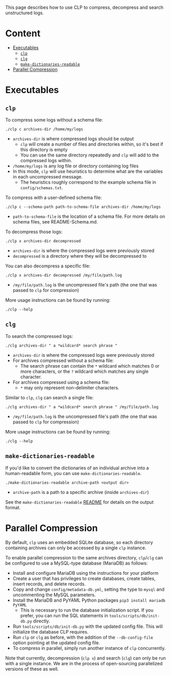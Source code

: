 This page describes how to use CLP to compress, decompress and search unstructured logs.

# Content

* [Executables](#executables)
    * [`clp`](#clp)
    * [`clg`](#clg)
    * [`make-dictionaries-readable`](#make-dictionaries-readable)
* [Parallel Compression](#parallel-compression)

# Executables

## `clp`

To compress some logs without a schema file:

```shell
./clp c archives-dir /home/my/logs
```

* `archives-dir` is where compressed logs should be output
    * `clp` will create a number of files and directories within, so it's best if this directory is empty
    * You can use the same directory repeatedly and `clp` will add to the compressed logs within.
* `/home/my/logs` is any log file or directory containing log files
* In this mode, `clp` will use heuristics to determine what are the variables in
  each uncompressed message.
    * The heuristics roughly correspond to the example schema file in
      `config/schemas.txt`.

To compress with a user-defined schema file:

```shell
./clp c --schema-path path-to-schema-file archives-dir /home/my/logs 
```

* `path-to-schema-file` is the location of a schema file. For more details on
  schema files, see README-Schema.md.

To decompress those logs:

```shell
./clp x archives-dir decompressed
```

* `archives-dir` is where the compressed logs were previously stored
* `decompressed` is a directory where they will be decompressed to

You can also decompress a specific file:

```shell
./clp x archives-dir decompressed /my/file/path.log
```

* `/my/file/path.log` is the uncompressed file's path (the one that was passed to `clp` for compression)

More usage instructions can be found by running:

```shell
./clp --help
```

## `clg`

To search the compressed logs:

```shell
./clg archives-dir " a *wildcard* search phrase "
```

* `archives-dir` is where the compressed logs were previously stored
* For archives compressed without a schema file:
    * The search phrase can contain the `*` wildcard which matches 0 or more
      characters, or the `?` wildcard which matches any single character.
* For archives compressed using a schema file:
    * `*` may only represent non-delimiter characters.

Similar to `clp`, `clg` can search a single file:

```shell
./clg archives-dir " a *wildcard* search phrase " /my/file/path.log
```

* `/my/file/path.log` is the uncompressed file's path (the one that was passed to `clp` for compression)

More usage instructions can be found by running:

```shell
./clg --help
```

## `make-dictionaries-readable`

If you'd like to convert the dictionaries of an individual archive into a human-readable form, you
can use `make-dictionaries-readable`.

```shell
./make-dictionaries-readable archive-path <output dir>
```

* `archive-path` is a path to a specific archive (inside `archives-dir`)

See the `make-dictionaries-readable` 
[README](../../components/core/src/clp/make_dictionaries_readable/README.md) for details on the 
output format.

# Parallel Compression

By default, `clp` uses an embedded SQLite database, so each directory containing archives can only
be accessed by a single `clp` instance.

To enable parallel compression to the same archives directory, `clp`/`clg` can be configured to
use a MySQL-type database (MariaDB) as follows:

* Install and configure MariaDB using the instructions for your platform
* Create a user that has privileges to create databases, create tables, insert records, and delete
  records.
* Copy and change `config/metadata-db.yml`, setting the type to `mysql` and uncommenting the MySQL
  parameters.
* Install the MariaDB and PyYAML Python packages `pip3 install mariadb PyYAML`
    * This is necessary to run the database initialization script. If you prefer, you can run the
      SQL statements in `tools/scripts/db/init-db.py` directly.
* Run `tools/scripts/db/init-db.py` with the updated config file. This will initialize the
  database CLP requires.
* Run `clp` or `clg` as before, with the addition of the `--db-config-file` option pointing at
  the updated config file.
* To compress in parallel, simply run another instance of `clp` concurrently.

Note that currently, decompression (`clp x`) and search (`clg`) can only be run with a single
instance. We are in the process of open-sourcing parallelized versions of these as well.

